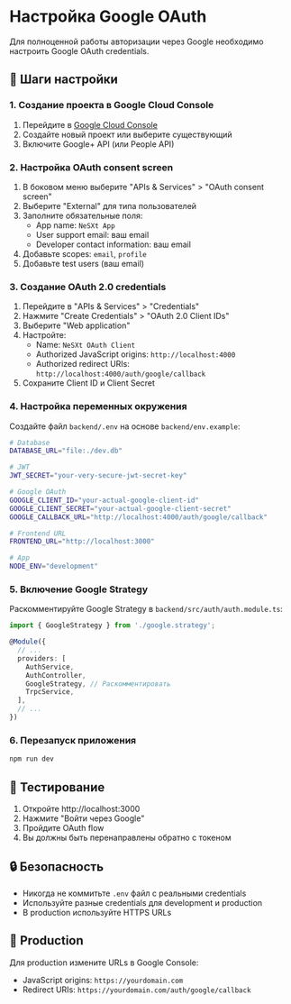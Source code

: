 # Настройка Google OAuth

Для полноценной работы авторизации через Google необходимо настроить Google OAuth credentials.

## 🔧 Шаги настройки

### 1. Создание проекта в Google Cloud Console

1. Перейдите в [Google Cloud Console](https://console.cloud.google.com/)
2. Создайте новый проект или выберите существующий
3. Включите Google+ API (или People API)

### 2. Настройка OAuth consent screen

1. В боковом меню выберите "APIs & Services" > "OAuth consent screen"
2. Выберите "External" для типа пользователей
3. Заполните обязательные поля:
   - App name: `NeSXt App`
   - User support email: ваш email
   - Developer contact information: ваш email
4. Добавьте scopes: `email`, `profile`
5. Добавьте test users (ваш email)

### 3. Создание OAuth 2.0 credentials

1. Перейдите в "APIs & Services" > "Credentials"
2. Нажмите "Create Credentials" > "OAuth 2.0 Client IDs"
3. Выберите "Web application"
4. Настройте:
   - Name: `NeSXt OAuth Client`
   - Authorized JavaScript origins: `http://localhost:4000`
   - Authorized redirect URIs: `http://localhost:4000/auth/google/callback`
5. Сохраните Client ID и Client Secret

### 4. Настройка переменных окружения

Создайте файл `backend/.env` на основе `backend/env.example`:

```bash
# Database
DATABASE_URL="file:./dev.db"

# JWT
JWT_SECRET="your-very-secure-jwt-secret-key"

# Google OAuth
GOOGLE_CLIENT_ID="your-actual-google-client-id"
GOOGLE_CLIENT_SECRET="your-actual-google-client-secret"
GOOGLE_CALLBACK_URL="http://localhost:4000/auth/google/callback"

# Frontend URL
FRONTEND_URL="http://localhost:3000"

# App
NODE_ENV="development"
```

### 5. Включение Google Strategy

Раскомментируйте Google Strategy в `backend/src/auth/auth.module.ts`:

```typescript
import { GoogleStrategy } from './google.strategy';

@Module({
  // ...
  providers: [
    AuthService,
    AuthController,
    GoogleStrategy, // Раскомментировать
    TrpcService,
  ],
  // ...
})
```

### 6. Перезапуск приложения

```bash
npm run dev
```

## 🧪 Тестирование

1. Откройте http://localhost:3000
2. Нажмите "Войти через Google"
3. Пройдите OAuth flow
4. Вы должны быть перенаправлены обратно с токеном

## 🔒 Безопасность

- Никогда не коммитьте `.env` файл с реальными credentials
- Используйте разные credentials для development и production
- В production используйте HTTPS URLs

## 🚀 Production

Для production измените URLs в Google Console:
- JavaScript origins: `https://yourdomain.com`
- Redirect URIs: `https://yourdomain.com/auth/google/callback` 